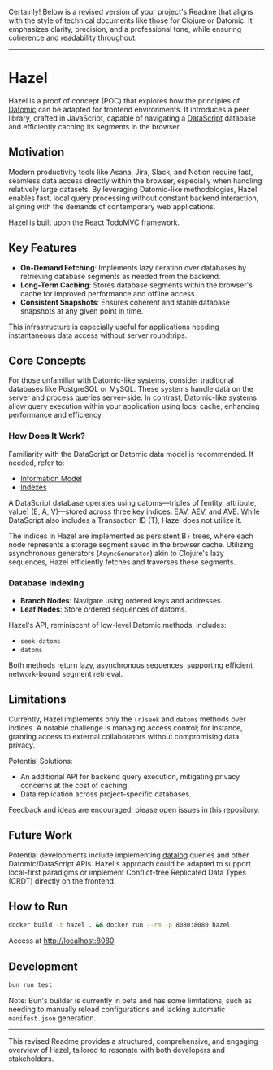 Certainly! Below is a revised version of your project's Readme that aligns with the style of technical documents like those for Clojure or Datomic. It emphasizes clarity, precision, and a professional tone, while ensuring coherence and readability throughout.

---

# Hazel

Hazel is a proof of concept (POC) that explores how the principles of [Datomic](https://www.datomic.com/) can be adapted for frontend environments. It introduces a peer library, crafted in JavaScript, capable of navigating a [DataScript](https://github.com/tonsky/datascript/) database and efficiently caching its segments in the browser.

## Motivation

Modern productivity tools like Asana, Jira, Slack, and Notion require fast, seamless data access directly within the browser, especially when handling relatively large datasets. By leveraging Datomic-like methodologies, Hazel enables fast, local query processing without constant backend interaction, aligning with the demands of contemporary web applications.

Hazel is built upon the React TodoMVC framework.

## Key Features

- **On-Demand Fetching**: Implements lazy iteration over databases by retrieving database segments as needed from the backend.
- **Long-Term Caching**: Stores database segments within the browser's cache for improved performance and offline access.
- **Consistent Snapshots**: Ensures coherent and stable database snapshots at any given point in time.

This infrastructure is especially useful for applications needing instantaneous data access without server roundtrips.

## Core Concepts

For those unfamiliar with Datomic-like systems, consider traditional databases like PostgreSQL or MySQL. These systems handle data on the server and process queries server-side. In contrast, Datomic-like systems allow query execution within your application using local cache, enhancing performance and efficiency.

### How Does It Work?

Familiarity with the DataScript or Datomic data model is recommended. If needed, refer to:

- [Information Model](https://docs.datomic.com/datomic-overview.html#information-model)
- [Indexes](https://docs.datomic.com/datomic-overview.html#indexes)

A DataScript database operates using datoms—triples of [entity, attribute, value] (E, A, V)—stored across three key indices: EAV, AEV, and AVE. While DataScript also includes a Transaction ID (T), Hazel does not utilize it.

The indices in Hazel are implemented as persistent B+ trees, where each node represents a storage segment saved in the browser cache. Utilizing asynchronous generators (`AsyncGenerator`) akin to Clojure's lazy sequences, Hazel efficiently fetches and traverses these segments.

### Database Indexing

- **Branch Nodes**: Navigate using ordered keys and addresses.
- **Leaf Nodes**: Store ordered sequences of datoms.

Hazel's API, reminiscent of low-level Datomic methods, includes:

- `seek-datoms`
- `datoms`

Both methods return lazy, asynchronous sequences, supporting efficient network-bound segment retrieval.

## Limitations

Currently, Hazel implements only the `(r)seek` and `datoms` methods over indices. A notable challenge is managing access control; for instance, granting access to external collaborators without compromising data privacy.

Potential Solutions:

- An additional API for backend query execution, mitigating privacy concerns at the cost of caching.
- Data replication across project-specific databases.

Feedback and ideas are encouraged; please open issues in this repository.

## Future Work

Potential developments include implementing [datalog](https://docs.datomic.com/query/query-executing.html) queries and other Datomic/DataScript APIs. Hazel's approach could be adapted to support local-first paradigms or implement Conflict-free Replicated Data Types (CRDT) directly on the frontend.

## How to Run

```bash
docker build -t hazel . && docker run --rm -p 8080:8080 hazel
```

Access at [http://localhost:8080](http://localhost:8080).

## Development

```bash
bun run test
```

Note: Bun's builder is currently in beta and has some limitations, such as needing to manually reload configurations and lacking automatic `manifest.json` generation.

---

This revised Readme provides a structured, comprehensive, and engaging overview of Hazel, tailored to resonate with both developers and stakeholders.

